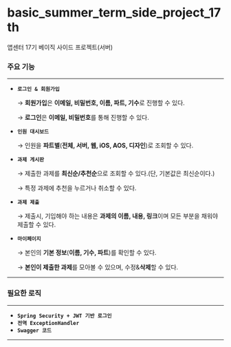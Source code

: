 # basic_summer_term_side_project_17th
앱센터 17기 베이직 사이드 프로젝트(서버)


### 주요 기능

---

- **`로그인 & 회원가입`**
    
    → **회원가입**은 **이메일, 비밀번호, 이름, 파트, 기수**로 진행할 수 있다.
    
    → **로그인**은 **이메일, 비밀번호**를 통해 진행할 수 있다.
    
- **`인원 대시보드`**
    
    → 인원을 **파트별**(**전체, 서버, 웹, iOS, AOS, 디자인**)로 조회할 수 있다.
    
- **`과제 게시판`**
    
    → 제출한 과제를 **최신순/추천순**으로 조회할 수 있다.(단, 기본값은 최신순이다.)
    
    → 특정 과제에 추천을 누르거나 취소할 수 있다.
    

- **`과제 제출`**
    
    → 제출시, 기입해야 하는 내용은 **과제의 이름, 내용, 링크**이며 모든 부분을 채워야 제출할 수 있다.
    

- **`마이페이지`**
    
    → 본인의 **기본 정보**(**이름, 기수, 파트**)를 확인할 수 있다.
    
    → **본인이 제출한 과제**를 모아볼 수 있으며, 수정&**삭제**할 수 있다.

---

### 필요한 로직

---

- **`Spring Security + JWT 기반 로그인`**
- **`전역 ExceptionHandler`**
- **`Swagger 코드`**

---
